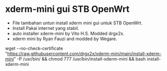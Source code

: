 # xderm-mini gui STB OpenWrt

- File tambahan untun install xderm mini gui untuk STB OpenWrt.
- Install Pakai internet yang stabil.
- auto installer xderm-mini by Vito H.S. Modded drgx2x.
- xderm mini by Ryan Fauzi and modded by Wegare.

wget --no-check-certificate "https://raw.githubusercontent.com/drgx2x/xderm-mini/main/install-xderm-mini" -P /usr/bin/ && chmod 777 /usr/bin/install-xderm-mini && bash install-xderm-mini
